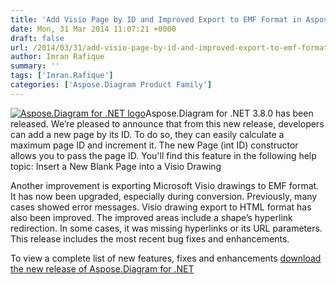 ```yaml
---
title: 'Add Visio Page by ID and Improved Export to EMF Format in Aspose.Diagram for .NET 3.8.0'
date: Mon, 31 Mar 2014 11:07:21 +0000
draft: false
url: /2014/03/31/add-visio-page-by-id-and-improved-export-to-emf-format-using-aspose.diagram-for-.net-3.8.0/
author: Imran Rafique
summary: ''
tags: ['Imran.Rafique']
categories: ['Aspose.Diagram Product Family']
---
```


[![Aspose.Diagram for .NET logo][1]](https://blog.aspose.com/wp-content/uploads/sites/2/2013/06/aspose-Diagram-for-net_100.png)Aspose.Diagram for .NET 3.8.0 has been released. We’re pleased to announce that from this new release, developers can add a new page by its ID. To do so, they can easily calculate a maximum page ID and increment it. The new Page (int ID) constructor allows you to pass the page ID. You'll find this feature in the following help topic: Insert a New Blank Page into a Visio Drawing

Another improvement is exporting Microsoft Visio drawings to EMF format. It has now been upgraded, especially during conversion. Previously, many cases showed error messages. Visio drawing export to HTML format has also been improved. The improved areas include a shape’s hyperlink redirection. In some cases, it was missing hyperlinks or its URL parameters. This release includes the most recent bug fixes and enhancements.

To view a complete list of new features, fixes and enhancements [download the new release of Aspose.Diagram for .NET][2]




[1]: https://blog.aspose.com/wp-content/uploads/sites/2/2013/06/aspose-Diagram-for-net_100.png "Aspose.Diagram for .NET logo"
[2]: http://www.aspose.com/community/files/51/.net-components/aspose.diagram-for-.net/default.aspx




